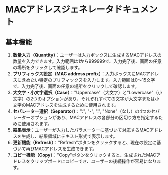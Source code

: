# MACアドレスジェネレータドキュメント

## 基本機能

  1. **数量入力（Quantity）**：ユーザーは入力ボックスに生成するMACアドレスの数量を入力できます。入力範囲は1から999999で、入力完了後、画面の任意の場所をクリックして確認します。
  2. **プリフィックス設定（MAC address prefix）**：入力ボックスにMACアドレスに含めたい特定のプリフィックスを入力します。入力範囲は0〜15文字で、入力完了後、画面の任意の場所をクリックして確認します。
  3. **大文字・小文字選択（Case）**："Uppercase"（大文字）と"Lowercase"（小文字）の2つのオプションがあり、それぞれすべての文字が大文字または小文字のMACアドレスを生成するために使用されます。
  4. **セパレーター選択（Separator）**：":", "-", ".", "None"（なし）の4つのセパレーターオプションがあり、MACアドレスの各部分の区切り方を指定するために使用されます。
  5. **結果表示**：ユーザーが入力したパラメーターに基づいて対応するMACアドレスを生成し、結果領域にテキスト形式で表示します。
  6. **更新機能（Refresh）**："Refresh"ボタンをクリックすると、現在の設定に基づいて再びMACアドレスを生成できます。
  7. **コピー機能（Copy）**："Copy"ボタンをクリックすると、生成されたMACアドレスをクリップボードにコピーでき、ユーザーの後続操作が容易になります。